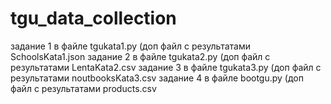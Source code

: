 # tgu_data_collection
задание 1 в файле tgukata1.py (доп файл с результатами SchoolsKata1.json
задание 2 в файле tgukata2.py (доп файл с результатами LentaKata2.csv
задание 3 в файле tgukata3.py (доп файл с результатами noutbooksKata3.csv
задание 4 в файле bootgu.py (доп файл с результатами products.csv
